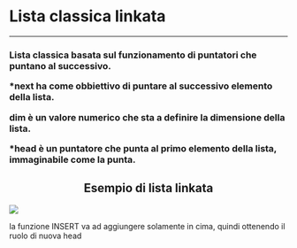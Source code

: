 <h1 align="left">Lista classica linkata</h1><hr></p>


<h3 align="left">Lista classica basata sul funzionamento di puntatori che puntano al successivo.</p>
*next ha come obbiettivo di puntare al successivo elemento della lista.</p>
dim è un valore numerico che sta a definire la dimensione della lista.</p>
*head è un puntatore che punta al primo elemento della lista, immaginabile come
la punta.</p></h3>
  
<h2 align="center">Esempio di lista linkata</h2>

<img align="center" src="https://i.ibb.co/pbQnPyq/Linkedlist.png"></img>

  la funzione INSERT va ad aggiungere solamente in cima, quindi ottenendo il ruolo
   di nuova head

